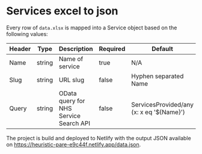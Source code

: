 # Services excel to json

Every row of `data.xlsx` is mapped into a Service object based on the following values:

| Header | Type    | Description                             | Required | Default                                  |
| -------|-------- | --------------------------------------- | -------- | ---------------------------------------- |
| Name   | string  | Name of service                         | true     | N/A                                      |
| Slug   | string  | URL slug                                | false    | Hyphen separated Name                    |
| Query  | string  | OData query for NHS Service Search API  | false    | ServicesProvided/any (x: x eq '${Name}') |


The project is build and deployed to Netlify with the output JSON available on https://heuristic-pare-e9c44f.netlify.app/data.json.
